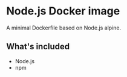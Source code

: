 # Node.js Docker image #

A minimal Dockerfile based on Node.js alpine.

## What's included ##

- Node.js
- npm
